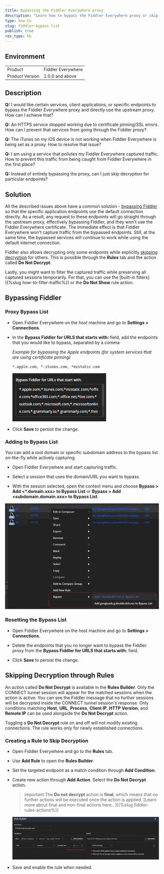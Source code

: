 ```yaml
---
title: Bypassing the Fiddler Everywhere proxy
description: "Learn how to bypass the Fiddler Everywhere proxy or skip decryption for particular endpoints."
type: how-to
slug: fiddler-bypass-list
publish: true
res_type: kb
---
```


## Environment

|   |   |
|---|---|
| Product   | Fiddler Everywhere |
| Product Version | 1.0.0 and above  |


## Description

**Q:** I would like certain services, client applications, or specific endpoints to bypass the Fiddler Everywhere proxy and directly use the upstream proxy. How can I achieve that?

**Q:** An HTTPS service stopped working due to certificate pinning/SSL errors. How can I prevent that services from going through the Fiddler proxy?

**Q:** The iTunes on my iOS device is not working when Fiddler Everywhere is being set as a proxy. How to resolve that issue?

**Q:** I am using a service that pollutes my Fiddler Everywhere captured traffic. How to prevent this traffic from being caught from Fiddler Everywhere in the first place?

**Q:** Instead of entirely bypassing the proxy, can I just skip decryption for particular endpoints?

## Solution

All the described issues above have a common solution - [bypassing Fiddler](#bypassing-fiddler) so that the specific application endpoints use the default connection directly. As a result, any request to these endpoints will go straight through the upstream proxy, effectively bypassing Fiddler, and they won't use the Fiddler Everywhere certificate. The immediate effect is that Fiddler Everywhere won't capture traffic from the bypassed endpoints. Still, at the same time, the bypassed services will continue to work while using the default internet connection.

Fiddler also allows decrypting only some endpoints while explicitly [skipping decryption](#skipping-decryption-through-rules) for others. This is possible through the **Rules** tab and the action called **Do Not Decrypt**.

Lastly, you might want to filter the captured traffic while preserving all captured sessions temporarily. For that, you can use the [built-in filters]({%slug how-to-filter-traffic%}) or the **Do Not Show** rule action.

## Bypassing Fiddler

### Proxy Bypass List

- Open Fiddler Everywhere on the host machine and go to **Settings > Connections**.

- In the **Bypass Fiddler for URLS that starts with:** field, add the endpoints that you would like to bypass, separated by a comma:

    _Example for bypassing the Apple endpoints (for system services that are using certificate pinning)_
    ```
    *.apple.com, *.itunes.com, *mzstatic.com
    ```
    ![Example bypass list](../images//kb//bypass/bypass-endpoints.png)

- Click **Save** to persist the change.

### Adding to Bypass List

You can add a root domain or specific subdomain address to the bypass list on-the-fly while actively capturing.

- Open Fiddler Everywhere and start capturing traffic.

- Select a session that uses the domain/URL you want to bypass.

- With the session selected, open the context menu and choose **Bypass > Add <*.domain.xxx> to Bypass List** or **Bypass > Add <subdomain.domain.xxx> to Bypass List**.

![Add domain or specific URL to the bypass list](../images/kb/bypass/add-to-bypass.png)

### Resetting the Bypass List

- Open Fiddler Everywhere on the host machine and go to **Settings > Connections**.

- Delete the endpoints that you no longer want to bypass the Fiddler proxy from the **Bypass Fiddler for URLS that starts with:** field.

- Click **Save** to persist the change.

## Skipping Decryption through Rules

An action called **Do Not Decrypt** is available in the **Rules Builder**. Only the CONNECT tunnel session will appear for the matched sessions when the action is active. You can see the Fiddler message that no further sessions will be decrypted inside the CONNECT tunnel session's response. Only conditions matching **Host**, **URL**, **Process**, **Client IP**, **HTTP Version**, and **Remote IP** can be used alongside the **Do Not Decrypt** action.

Toggling a **Do Not Decrypt** rule on and off will not modify existing connections. The rule works only for newly established connections.

### Creating a Rule to Skip Decryption

- Open Fiddler Everywhere and go to the **Rules** tab.

- Use **Add Rule** to open the **Rules Builder**.

- Set the targeted endpoint as a match condition through **Add Condition**.

- Create new action through **Add Action**. Select the **Do Not Decrypt** action.

    >important The **Do not decrypt** action is **final**, which means that no further actions will be executed once the action is applied. [Learn more about final and non-final actions here...]({%slug fiddler-rules-actions%})

    ![Example rule that uses the "Do Not Decrypt" action](../images/kb/bypass/donotdecrypt.png)

- Save and enable the rule when needed.



